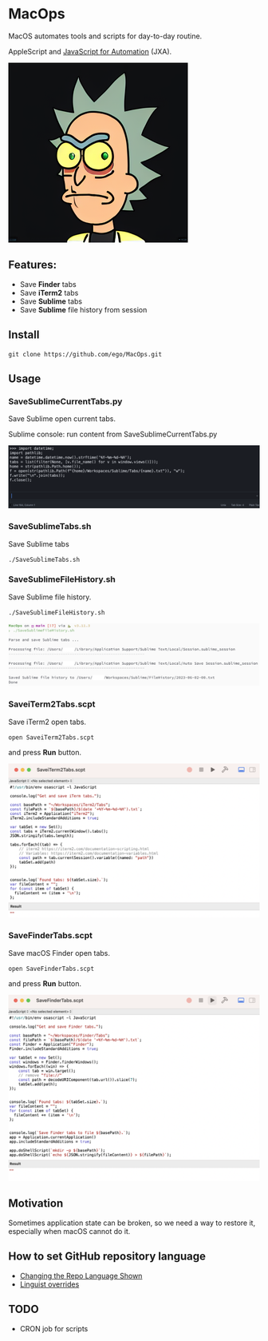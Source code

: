 # MacOps

MacOS automates tools and scripts for day-to-day routine.

AppleScript and [JavaScript for Automation][JXA] (JXA).

![MacOps](rick-prediction.png)

## Features:

* Save **Finder** tabs
* Save **iTerm2** tabs
* Save **Sublime** tabs
* Save **Sublime** file history from session

## Install

```shell
git clone https://github.com/ego/MacOps.git
```

## Usage

### SaveSublimeCurrentTabs.py

Save Sublime open current tabs.

Sublime console: run content from SaveSublimeCurrentTabs.py

![Sublime console](sublime-console.png)

### SaveSublimeTabs.sh

Save Sublime tabs

```shell
./SaveSublimeTabs.sh
```

### SaveSublimeFileHistory.sh

Save Sublime file history.

```shell
./SaveSublimeFileHistory.sh
```

![SaveSublimeFileHistory.sh](SaveSublimeFileHistory.png)

### SaveiTerm2Tabs.scpt

Save iTerm2 open tabs.

```shell
open SaveiTerm2Tabs.scpt
```

and press **Run** button.

![SaveiTerm2Tabs.scpt](SaveiTerm2Tabs.png)


### SaveFinderTabs.scpt

Save macOS Finder open tabs.

```shell
open SaveFinderTabs.scpt
```

and press **Run** button.

![SaveFinderTabs.scpt](SaveFinderTabs.png)


## Motivation

Sometimes application state can be broken, so we need a way to restore it, especially when macOS cannot do it.

## How to set GitHub repository language

* [Changing the Repo Language Shown](https://dev.to/katkelly/changing-your-repo-s-language-in-github-5gjo)
* [Linguist overrides](https://github.com/github/linguist/blob/master/docs/overrides.md)

## TODO

* CRON job for scripts

[JXA]: https://developer.apple.com/library/archive/releasenotes/InterapplicationCommunication/RN-JavaScriptForAutomation
    "JavaScript for Automation Release Notes - Apple Developer Documentation Archive"
